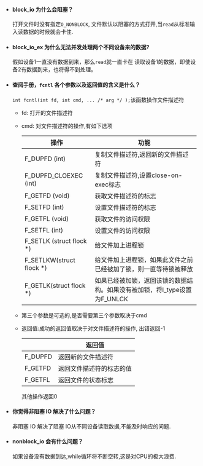 - #### block_io 为什么会阻塞？

  打开文件时没有指定`O_NONBLOCK`, 文件默认以阻塞的方式打开,当`read`从标准输入读数据的时候就会卡住.

- #### block_io_ex 为什么无法并发处理两个不同设备来的数据?

  假如设备1一直没有数据到来，那么`read`就一直卡在 读取设备1的数据，即使设备2有数据到来，也将得不到处理。

- #### 查阅手册，`fcntl` 各个参数以及返回值的含义是什么？

  `int fcntl(int fd, int cmd, ... /* arg */ );`该函数操作文件描述符

  - fd: 打开的文件描述符

  - cmd: 对文件描述符的操作,有如下选项

    | 操作                     | 功能                                                         |
    | ------------------------ | ------------------------------------------------------------ |
    | F_DUPFD (int)            | 复制文件描述符,返回新的文件描述符                            |
    | F_DUPFD_CLOEXEC (int)    | 复制文件描述符,设置close-on-exec标志                         |
    | F_GETFD (void)           | 获取文件描述符的标志                                         |
    | F_SETFD (int)            | 设置文件描述符的标志                                         |
    | F_GETFL (void)           | 获取文件的访问权限                                           |
    | F_SETFL (int)            | 设置文件的访问权限                                           |
    | F_SETLK (struct flock *) | 给文件加上进程锁                                             |
    | F_SETLKW(struct flock *) | 给文件加上进程锁，如果此文件之前已经被加了锁，则一直等待锁被释放 |
    | F_GETLK(struct flock *)  | 如果已经被加锁，返回该锁的数据结构。如果没有被加锁，将l_type设置为F_UNLCK |

  - 第三个参数是可选的,是否需要第三个参数取决于cmd

  - 返回值:成功的返回值取决于对文件描述符的操作, 出错返回-1

    |         | 返回值                   |
    | ------- | ------------------------ |
    | F_DUPFD | 返回新的文件描述符       |
    | F_GETFD | 返回文件描述符的标志的值 |
    | F_GETFL | 返回文件的状态标志       |

    其他操作返回0

- #### 你觉得非阻塞 IO 解决了什么问题？

  非阻塞 IO 解决了阻塞 IO从不同设备读取数据,不能及时响应的问题.

- #### nonblock_io 会有什么问题？

  如果设备没有数据到达,while循环将不断空转,这是对CPU的极大浪费.